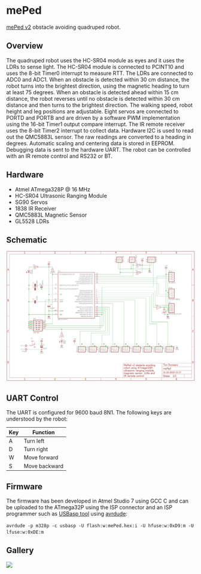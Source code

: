 # mePed
[mePed v2](http://www.meped.io/mepedv2) obstacle avoiding quadruped robot.

## Overview
The quadruped robot uses the HC-SR04 module as eyes and it uses the LDRs to sense light. The HC-SR04 module is connected to PCINT10 and uses the 8-bit Timer0 interrupt to measure RTT. The LDRs are connected to ADC0 and ADC1.
When an obstacle is detected within 30 cm distance, the robot turns into the brightest direction, using the magnetic heading to turn at least 75 degrees. When an obstacle is detected ahead within 15 cm distance, the robot reverses until no obstacle is detected within 30 cm distance and then turns to the brightest direction. The walking speed, robot height and leg positions are adjustable.
Eight servos are connected to PORTD and PORTB and are driven by a software PWM implementation using the 16-bit Timer1 output compare interrupt.
The IR remote receiver uses the 8-bit Timer2 interrupt to collect data.
Hardware I2C is used to read out the QMC5883L sensor. The raw readings are converted to a heading in degrees. Automatic scaling and centering data is stored in EEPROM. Debugging data is sent to the hardware UART.
The robot can be controlled with an IR remote control and RS232 or BT.

## Hardware
* Atmel ATmega328P @ 16 MHz
* HC-SR04 Ultrasonic Ranging Module
* SG90 Servos
* 1838 IR Receiver
* QMC5883L Magnetic Sensor
* GL5528 LDRs

## Schematic

![](schematic/mePed.png)

## UART Control
The UART is configured for 9600 baud 8N1. The following keys are understood by the robot:

Key | Function
---- | ----
A | Turn left
D | Turn right
W | Move forward
S | Move backward

## Firmware
The firmware has been developed in Atmel Studio 7 using GCC C and can be uploaded to the ATmega32P using the ISP connector and an ISP programmer such as [USBasp tool](http://www.fischl.de/usbasp/) using [avrdude](http://www.nongnu.org/avrdude/):

`avrdude -p m328p -c usbasp -U flash:w:mePed.hex:i -U hfuse:w:0xD9:m -U lfuse:w:0xDE:m`

## Gallery

![](media/mePed.gif)
